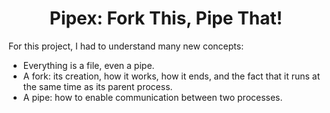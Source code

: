 <h1 align="center">Pipex: Fork This, Pipe That!</h1>

For this project, I had to understand many new concepts:

- Everything is a file, even a pipe.
- A fork: its creation, how it works, how it ends, and the fact that it runs at the same time as its parent process.
- A pipe: how to enable communication between two processes.
